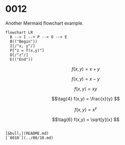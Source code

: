 # 0012
Another Mermaid flowchart example.

```mermaid
flowchart LR
  B --> I --> P --> O --> E
  B(("Begin"))
  I[/"x, y"/]
  P["z = f(x,y)"]
  O[/"z"/]
  E(("End"))
```
$$\tag{1}
f(x,y) = x + y
$$

$$\tag{2}
f(x,y) = x - y
$$

$$\tag{3}
f(x,y) = xy
$$

$$\tag{4}
f(x,y) = \frac{x}{y}
$$

$$\tag{5}
f(x,y) = x^y
$$

$$\tag{6}
f(x,y) = \sqrt[y]{x}
$$
```

[&bull;](README.md)
[`0010`](../00/10.md)
